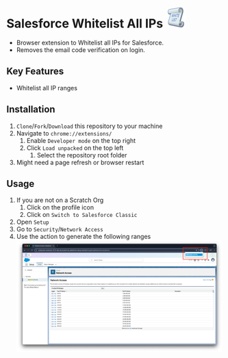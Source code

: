 # Salesforce Whitelist All IPs ![logo](img/48.jpg)
  - Browser extension to Whitelist all IPs for Salesforce.
  - Removes the email code verification on login.

## Key Features
  - Whitelist all IP ranges

## Installation
  1. `Clone`/`Fork`/`Download` this repository to your machine
  2. Navigate to ```chrome://extensions/```
      1. Enable `Developer mode` on the top right
      2. Click `Load unpacked` on the top left
          1. Select the repository root folder
  3. Might need a page refresh or browser restart

## Usage
  1. If you are not on a Scratch Org
      1. Click on the profile icon
      2. Click on `Switch to Salesforce Classic`
  2. Open `Setup`
  3. Go to `Security`/`Network Access`
  3. Use the action to generate the following ranges
    ![usage](img/usage.png)
